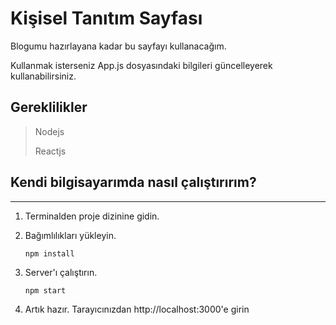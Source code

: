 # Kişisel Tanıtım Sayfası

Blogumu hazırlayana kadar bu sayfayı kullanacağım.

Kullanmak isterseniz App.js dosyasındaki bilgileri güncelleyerek kullanabilirsiniz.

## Gereklilikler

> Nodejs
>
> Reactjs

## Kendi bilgisayarımda nasıl çalıştırırım?

---

1. Terminalden proje dizinine gidin.

2. Bağımlılıkları yükleyin.

   ```
   npm install
   ```

3. Server'ı çalıştırın.

   ```
   npm start
   ```

4. Artık hazır. Tarayıcınızdan http://localhost:3000'e girin
